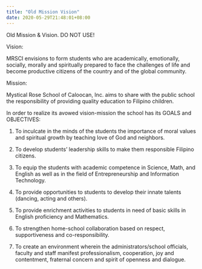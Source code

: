 ```yaml
---
title: "Old Mission Vision"
date: 2020-05-29T21:48:01+08:00
---
```

Old Mission & Vision. DO NOT USE!

Vision:

MRSCI envisions to form students who are academically, emotionally, socially, morally and spiritually prepared to face the challenges of life and become productive citizens of the country and of the global community.

Mission:

Mystical Rose School of Caloocan, Inc. aims to share with the public school the responsibility of providing quality education to Filipino children.

In order to realize its avowed vision-mission the school has its GOALS and OBJECTIVES:

 

1. To inculcate in the minds of the students the importance of moral values and spiritual growth by teaching love of God and neighbors.

 2. To develop students’ leadership skills to make them responsible Filipino citizens.

 3. To equip the students with academic competence in Science, Math, and English as well as in the field of Entrepreneurship and Information Technology.

 4. To provide opportunities to students to develop their innate talents (dancing, acting and others).

 5. To provide enrichment activities to students in need of basic skills in English proficiency and Mathematics.

 6. To strengthen home-school collaboration based on respect, supportiveness and co-responsibility.

  7. To create an environment wherein the administrators/school officials, faculty and staff manifest professionalism, cooperation, joy and contentment, fraternal concern and spirit of openness and dialogue.